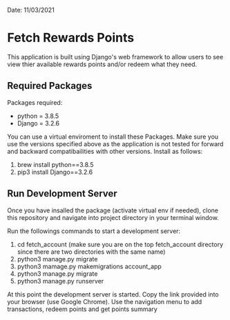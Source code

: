 Date: 11/03/2021

# Fetch Rewards Points

This application is built using Django's web framework to allow users to see view thier available rewards points and/or redeem what they need. 

## Required Packages

Packages required: 
* python = 3.8.5
* Django = 3.2.6

You can use a virtual enviroment to install these Packages. Make sure you use the versions specified above as 
the application is not tested for forward and backward compatibailities with other versions. Install as follows:
1. brew install python==3.8.5
2. pip3 install Django==3.2.6

## Run Development Server
Once you have insalled the package (activate virtual env if needed), clone this repository and navigate into project directory in your terminal window. 

Run the followings commands to start a development server:
1. cd fetch_account (make sure you are on the top fetch_account directory since there are two directories with the same name)
2. python3 manage.py migrate
3. python3 mamage.py makemigrations account_app
4. python3 manage.py migrate
5. python3 manage.py runserver

At this point the development server is started. Copy the link provided into your browser (use Google Chrome). Use the navigation menu to add transactions, redeem points and
get points summary

